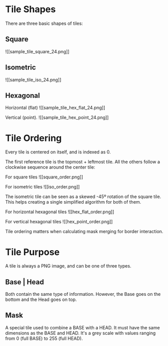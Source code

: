 

# Tile Shapes

There are three basic shapes of tiles:

## Square
![[sample_tile_square_24.png]]

## Isometric
![[sample_tile_iso_24.png]]

## Hexagonal
Horizontal (flat)
![[sample_tile_hex_flat_24.png]]

Vertical (point).
![[sample_tile_hex_point_24.png]]  



# Tile Ordering

Every tile is centered on itself, and is indexed as 0.

The first reference tile is the topmost + leftmost tile.
All the others follow a clockwise sequence around the center tile:

For square tiles
![[square_order.png]]

For isometric tiles
![[iso_order.png]]

The isometric tile can be seen as a skewed -45º rotation of the square tile.
This helps creating a single simplified algorithm for both of them.


For horizontal hexagonal tiles
![[hex_flat_order.png]]

For vertical hexagonal tiles
![[hex_point_order.png]]

Tile ordering matters when calculating mask merging for border interaction.



# Tile Purpose

A tile is always a PNG image, and can be one of three types.

## Base | Head
Both contain the same type of information.
However, the Base goes on the bottom and the Head goes on top.
## Mask
A special tile used to combine a BASE with a HEAD.
It must have the same dimensions as the BASE and HEAD.
It's a grey scale with values ranging from 0 (full BASE) to 255 (full HEAD).























